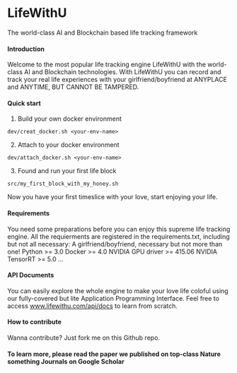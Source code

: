# LifeWithU
The world-class AI and Blockchain based life tracking framework

#### Introduction
Welcome to the most popular life tracking engine LifeWithU with the world-class AI and Blockchain technologies.
With LifeWithU you can record and track your real life experiences with your girlfriend/boyfriend at ANYPLACE and ANYTIME, BUT CANNOT BE TAMPERED.

#### Quick start
1. Build your own docker environment
```
dev/creat_docker.sh <your-env-name>
```
2. Attach to your docker environment
```
dev/attach_docker.sh <your-env-name>
```
3. Found and run your first life block
```
src/my_first_block_with_my_honey.sh
```
Now you have your first timeslice with your love, start enjoying your life.

#### Requirements
You need some preparations before you can enjoy this supreme life tracking engine.
All the requierments are registered in the requirements.txt, including but not all necessary:
A girlfriend/boyfriend, necessary but not more than one!
Python >= 3.0
Docker >= 4.0
NVIDIA GPU driver >= 415.06
NVIDIA TensorRT >= 5.0
...

#### API Documents
You can easily explore the whole engine to make your love life coloful using our fully-covered but lite Application Programming Interface.
Feel free to access www.lifewithu.com/api/docs to learn from scratch.

#### How to contribute
Wanna contribute? Just fork me on this Github repo.

#### To learn more, please read the paper we published on top-class Nature something Journals on Google Scholar
